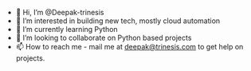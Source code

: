 - 👋 Hi, I’m @Deepak-trinesis
- 👀 I’m interested in building new tech, mostly cloud automation
- 🌱 I’m currently learning Python
- 💞️ I’m looking to collaborate on Python based projects
- 📫 How to reach me - mail me at deepak@trinesis.com to get help on projects.

<!---
Deepak-trinesis/Deepak-trinesis is a ✨ special ✨ repository because its `README.md` (this file) appears on your GitHub profile.
You can click the Preview link to take a look at your changes.
--->
